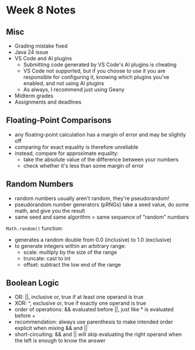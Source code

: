 # Week 8 Notes

## Misc

- Grading mistake fixed
- Java 24 issue
- VS Code and AI plugins
    - Submitting code generated by VS Code's AI plugins is cheating
    - VS Code not supported, but if you choose to use it you are responsible
      for configuring it, knowing which plugins you've enabled, and not using AI
      plugins
    - As always, I recommend just using Geany
- Midterm grades
- Assignments and deadlines

## Floating-Point Comparisons

- any floating-point calculation has a margin of error and may be slightly off
- comparing for exact equality is therefore unreliable
- instead, compare for approximate equality:
  - take the absolute value of the difference between your numbers
  - check whether it's less than some margin of error

## Random Numbers

- random numbers usually aren't random, they're pseudorandom!
- pseudorandom number generators (pRNGs) take a seed value, do some math, and give
  you the result
- same seed and same algorithm = same sequence of "random" numbers

`Math.random()` function:

- generates a random double from 0.0 (inclusive) to 1.0 (exclusive)
- to generate integers within an arbitrary range:
  - scale: multiply by the size of the range
  - truncate: cast to int
  - offset: subtract the low end of the range

## Boolean Logic

- OR: ||, inclusive or, true if at least one operand is true
- XOR: ^, exclusive or, true if exactly one operand is true
- order of operations: && evaluated before ||, just like * is evaluated before +
- recommendation: always use parenthesis to make intended order explicit when mixing && and ||
- short-circuiting: && and || will skip evaluating the right operand when the left is enough
  to know the answer






